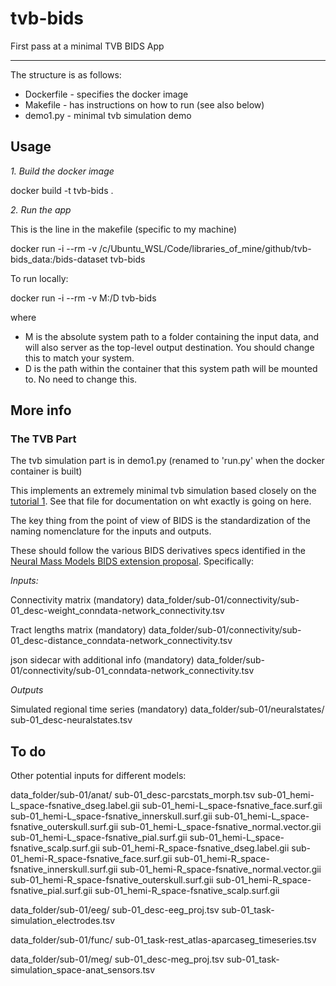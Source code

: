 # tvb-bids

First pass at a minimal TVB BIDS App

---

The structure is as follows:

- Dockerfile - specifies the docker image
- Makefile   - has instructions on how to run (see also below)
- demo1.py   - minimal tvb simulation demo


## Usage

*1. Build the docker image*

docker build -t tvb-bids .


*2. Run the app*

This is the line in the makefile (specific to my machine)

docker run -i --rm -v /c/Ubuntu_WSL/Code/libraries_of_mine/github/tvb-bids_data:/bids-dataset tvb-bids


To run locally:

docker run -i --rm -v M:/D tvb-bids

where

- M is the absolute system path to a folder containing the input data, and will also server as the top-level output destination. You should change this to match your system. 
- D is the path within the container that this system path will be mounted to. No need to change this. 



## More info

### The TVB Part

The tvb simulation part is in demo1.py (renamed to 'run.py' when the docker container is built)

This implements an extremely minimal tvb simulation based closely on the [tutorial 1](https://github.com/the-virtual-brain/tvb-documentation/blob/master/tutorials/tutorial_s1_region_simulation.ipynb). See that file for documentation on wht exactly is going on here. 

The key thing from the point of view of BIDS is the standardization of the naming nomenclature for the inputs and outputs. 

These should follow the various BIDS derivatives specs identified in the [Neural Mass Models BIDS extension proposal](https://docs.google.com/document/d/1oaBWmkrUqH28oQb1PTO-rG_kuwNX9KqAoE9i5iDh1xw/edit?ts=5ca502fe). Specifically: 


*Inputs:*

Connectivity matrix (mandatory)
  data_folder/sub-01/connectivity/sub-01_desc-weight_conndata-network_connectivity.tsv

Tract lengths matrix (mandatory)
  data_folder/sub-01/connectivity/sub-01_desc-distance_conndata-network_connectivity.tsv

json sidecar with additional info (mandatory)
  data_folder/sub-01/connectivity/sub-01_conndata-network_connectivity.tsv


*Outputs*

Simulated regional time series (mandatory)
data_folder/sub-01/neuralstates/
	sub-01_desc-neuralstates.tsv






## To do


Other potential inputs for different models:

data_folder/sub-01/anat/
sub-01_desc-parcstats_morph.tsv
sub-01_hemi-L_space-fsnative_dseg.label.gii
sub-01_hemi-L_space-fsnative_face.surf.gii
sub-01_hemi-L_space-fsnative_innerskull.surf.gii
sub-01_hemi-L_space-fsnative_outerskull.surf.gii
sub-01_hemi-L_space-fsnative_normal.vector.gii
sub-01_hemi-L_space-fsnative_pial.surf.gii
sub-01_hemi-L_space-fsnative_scalp.surf.gii
sub-01_hemi-R_space-fsnative_dseg.label.gii
sub-01_hemi-R_space-fsnative_face.surf.gii
sub-01_hemi-R_space-fsnative_innerskull.surf.gii
sub-01_hemi-R_space-fsnative_normal.vector.gii
sub-01_hemi-R_space-fsnative_outerskull.surf.gii
sub-01_hemi-R_space-fsnative_pial.surf.gii
sub-01_hemi-R_space-fsnative_scalp.surf.gii

data_folder/sub-01/eeg/
	sub-01_desc-eeg_proj.tsv
	sub-01_task-simulation_electrodes.tsv

data_folder/sub-01/func/
	sub-01_task-rest_atlas-aparcaseg_timeseries.tsv

data_folder/sub-01/meg/
	sub-01_desc-meg_proj.tsv
	sub-01_task-simulation_space-anat_sensors.tsv



